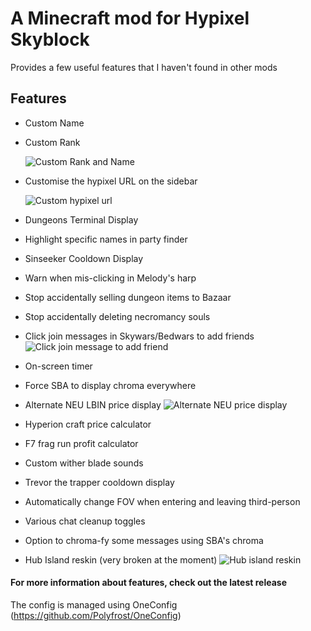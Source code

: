 # A Minecraft mod for Hypixel Skyblock
Provides a few useful features that I haven't found in other mods

## Features
- Custom Name
- Custom Rank

  ![Custom Rank and Name](https://i.imgur.com/m7qZKXi.png)



- Customise the hypixel URL on the sidebar

  ![Custom hypixel url](https://i.imgur.com/dnBC8Wy.png)


- Dungeons Terminal Display
- Highlight specific names in party finder
- Sinseeker Cooldown Display
- Warn when mis-clicking in Melody's harp


- Stop accidentally selling dungeon items to Bazaar
- Stop accidentally deleting necromancy souls


- Click join messages in Skywars/Bedwars to add friends
  ![Click join message to add friend](https://i.imgur.com/bDlRGwD.png)


- On-screen timer
- Force SBA to display chroma everywhere
- Alternate NEU LBIN price display
  ![Alternate NEU price display](https://i.imgur.com/9ywEGBq.png)



- Hyperion craft price calculator
- F7 frag run profit calculator


- Custom wither blade sounds
- Trevor the trapper cooldown display
- Automatically change FOV when entering and leaving third-person

- Various chat cleanup toggles
- Option to chroma-fy some messages using SBA's chroma


- Hub Island reskin (very broken at the moment)
  ![Hub island reskin](https://i.imgur.com/dz6YZ16.png)



#### For more information about features, check out the latest release

The config is managed using OneConfig (https://github.com/Polyfrost/OneConfig)
